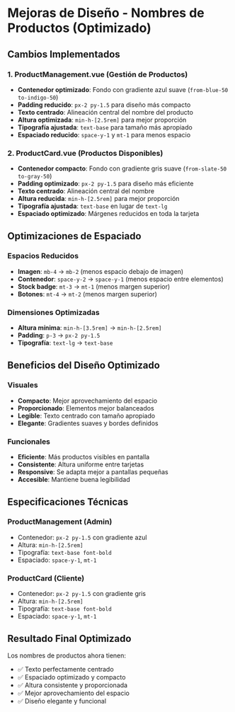 # Mejoras de Diseño - Nombres de Productos (Optimizado)

## Cambios Implementados

### 1. ProductManagement.vue (Gestión de Productos)
- **Contenedor optimizado**: Fondo con gradiente azul suave (`from-blue-50 to-indigo-50`)
- **Padding reducido**: `px-2 py-1.5` para diseño más compacto
- **Texto centrado**: Alineación central del nombre del producto
- **Altura optimizada**: `min-h-[2.5rem]` para mejor proporción
- **Tipografía ajustada**: `text-base` para tamaño más apropiado
- **Espaciado reducido**: `space-y-1` y `mt-1` para menos espacio

### 2. ProductCard.vue (Productos Disponibles)
- **Contenedor compacto**: Fondo con gradiente gris suave (`from-slate-50 to-gray-50`)
- **Padding optimizado**: `px-2 py-1.5` para diseño más eficiente
- **Texto centrado**: Alineación central del nombre
- **Altura reducida**: `min-h-[2.5rem]` para mejor proporción
- **Tipografía ajustada**: `text-base` en lugar de `text-lg`
- **Espaciado optimizado**: Márgenes reducidos en toda la tarjeta

## Optimizaciones de Espaciado

### Espacios Reducidos
- **Imagen**: `mb-4` → `mb-2` (menos espacio debajo de imagen)
- **Contenedor**: `space-y-2` → `space-y-1` (menos espacio entre elementos)
- **Stock badge**: `mt-3` → `mt-1` (menos margen superior)
- **Botones**: `mt-4` → `mt-2` (menos margen superior)

### Dimensiones Optimizadas
- **Altura mínima**: `min-h-[3.5rem]` → `min-h-[2.5rem]`
- **Padding**: `p-3` → `px-2 py-1.5`
- **Tipografía**: `text-lg` → `text-base`

## Beneficios del Diseño Optimizado

### Visuales
- **Compacto**: Mejor aprovechamiento del espacio
- **Proporcionado**: Elementos mejor balanceados
- **Legible**: Texto centrado con tamaño apropiado
- **Elegante**: Gradientes suaves y bordes definidos

### Funcionales
- **Eficiente**: Más productos visibles en pantalla
- **Consistente**: Altura uniforme entre tarjetas
- **Responsive**: Se adapta mejor a pantallas pequeñas
- **Accesible**: Mantiene buena legibilidad

## Especificaciones Técnicas

### ProductManagement (Admin)
- Contenedor: `px-2 py-1.5` con gradiente azul
- Altura: `min-h-[2.5rem]`
- Tipografía: `text-base font-bold`
- Espaciado: `space-y-1`, `mt-1`

### ProductCard (Cliente)
- Contenedor: `px-2 py-1.5` con gradiente gris
- Altura: `min-h-[2.5rem]`
- Tipografía: `text-base font-bold`
- Espaciado: `space-y-1`, `mt-1`

## Resultado Final Optimizado
Los nombres de productos ahora tienen:
- ✅ Texto perfectamente centrado
- ✅ Espaciado optimizado y compacto
- ✅ Altura consistente y proporcionada
- ✅ Mejor aprovechamiento del espacio
- ✅ Diseño elegante y funcional